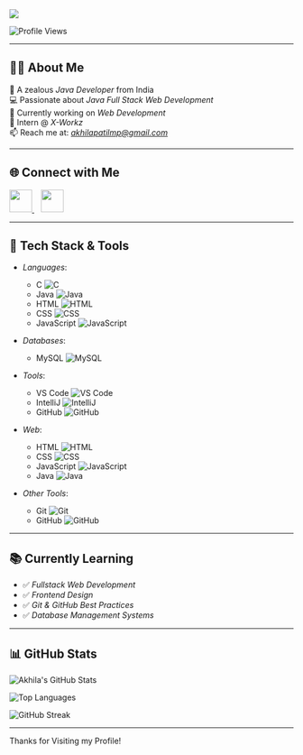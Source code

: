 <!-- Profile Banner -->
<img src="https://readme-typing-svg.herokuapp.com?font=Fira+Code&size=25&pause=1000&color=0000FF&center=true&vCenter=true&width=1000&lines=Hai+%F0%9F%91%8B,+I'm+Akhila+Patil+M+P;Java+Full+Stack+Web+Developer;Open+to+Internships+and+Job+Opportunities" />

![Profile Views](https://komarev.com/ghpvc/?username=AKHILAPATILMP&style=flat-square&color=brightgreen)

---

## 👩‍💻 About Me

🎯 A zealous *Java Developer* from India  
💻 Passionate about *Java Full Stack Web Development*  
🧠 Currently working on *Web Development*  
📍 Intern @ *X-Workz*  
📫 Reach me at: *akhilapatilmp@gmail.com*

---

## 🌐 Connect with Me  

<p align="left">
  <a href="https://www.linkedin.com/in/akhila-patil-m-p-546822255/" target="_blank">
    <img src="https://img.icons8.com/color/48/000000/linkedin.png" width="40"/>
  </a>
  &nbsp;&nbsp;
  <a href="mailto:akhilapatilmp@gmail.com" target="_blank">
    <img src="https://img.icons8.com/color/48/000000/gmail-new.png" width="40"/>
  </a>
</p>

---

## 💼 Tech Stack & Tools

- *Languages*: 
  - C ![C](https://img.icons8.com/color/48/000000/c-programming.png)
  - Java ![Java](https://img.icons8.com/color/48/000000/java-coffee-cup-logo.png)
  - HTML ![HTML](https://img.icons8.com/color/48/000000/html-5--v1.png)
  - CSS ![CSS](https://img.icons8.com/color/48/000000/css3.png)
  - JavaScript ![JavaScript](https://img.icons8.com/color/48/000000/javascript--v1.png)

- *Databases*: 
  - MySQL ![MySQL](https://img.icons8.com/fluency/48/000000/mysql-logo.png)

- *Tools*: 
  - VS Code ![VS Code](https://img.icons8.com/fluency/48/000000/visual-studio-code-2019.png)
  - IntelliJ ![IntelliJ](https://img.icons8.com/color/48/000000/intellij-idea.png)
  - GitHub ![GitHub](https://img.icons8.com/color/48/000000/github--v1.png)

- *Web*: 
  - HTML ![HTML](https://img.icons8.com/color/48/000000/html-5--v1.png)
  - CSS ![CSS](https://img.icons8.com/color/48/000000/css3.png)
  - JavaScript ![JavaScript](https://img.icons8.com/color/48/000000/javascript--v1.png)
  - Java ![Java](https://img.icons8.com/color/48/000000/java-coffee-cup-logo.png)

- *Other Tools*: 
  - Git ![Git](https://img.icons8.com/color/48/000000/git.png)
  - GitHub ![GitHub](https://img.icons8.com/color/48/000000/github--v1.png)

---

## 📚 Currently Learning  

- ✅ *Fullstack Web Development*  
- ✅ *Frontend Design*  
- ✅ *Git & GitHub Best Practices*  
- ✅ *Database Management Systems*

---

## 📊 GitHub Stats

![Akhila's GitHub Stats](https://github-readme-stats.vercel.app/api?username=AKHILAPATILMP&show_icons=true&theme=radical)

![Top Languages](https://github-readme-stats.vercel.app/api/top-langs/?username=AKHILAPATILMP&layout=compact&theme=radical)

![GitHub Streak](https://streak-stats.demolab.com/?user=AKHILAPATILMP&theme=radical)

---

Thanks for Visiting my Profile!
